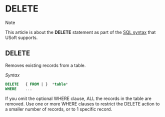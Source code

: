 # DELETE



> [!NOTE]
> This article is about the **DELETE** statement as part of the [SQL syntax](/docs/Modeller%20and%20Rules%20Engine/SQL%20syntax) that USoft supports.

## **DELETE**

Removes existing records from a table.

*Syntax*

```sql
DELETE   { FROM | }  *table*
WHERE    ...
```

If you omit the optional WHERE clause, ALL the records in the table are removed. Use one or more WHERE clauses to restrict the DELETE action to a smaller number of records, or to 1 specific record.